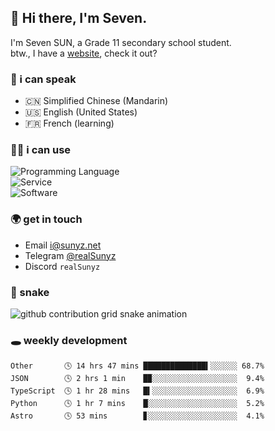 <!-- DO NOT FORGET TO PULL BEFORE PUSHING -->
## 👋 Hi there, I'm Seven.

I'm Seven SUN, a Grade 11 secondary school student.  
btw., I have a [website](https://sunyz.net), check it out?

### 💬 i can speak

* 🇨🇳 Simplified Chinese (Mandarin)  
* 🇺🇸 English (United States)  
* 🇫🇷 French (learning)

### 👩‍💻 i can use

![Programming Language](https://skillicons.dev/icons?i=cpp,html,python,nodejs,nextjs,tailwind,bash,latex,md)  
![Service](https://skillicons.dev/icons?i=docker,git,nginx,cloudflare,workers,github,linux,vercel,mysql)  
![Software](https://skillicons.dev/icons?i=ai,pr,ps,xd,figma,vim,vscode,pycharm,clion)

### 🌍 get in touch

* Email <i@sunyz.net>
* Telegram [@realSunyz](https://t.me/realSunyz)
* Discord `realSunyz`

### 🐍 snake
<picture>
  <source media="(prefers-color-scheme: dark)" srcset="https://raw.githubusercontent.com/realSunyz/realSunyz/main/snake/snake-dark.svg" />
  <source media="(prefers-color-scheme: light)" srcset="https://raw.githubusercontent.com/realSunyz/realSunyz/main/snake/snake.svg" />
  <img alt="github contribution grid snake animation" src="github-snake.svg" />
</picture>

### 🕳️ weekly development
<!-- waka-box start -->
```text
Other       🕓 14 hrs 47 mins ██████████████▍░░░░░░ 68.7%
JSON        🕓 2 hrs 1 min    █▉░░░░░░░░░░░░░░░░░░░  9.4%
TypeScript  🕓 1 hr 28 mins   █▍░░░░░░░░░░░░░░░░░░░  6.9%
Python      🕓 1 hr 7 mins    █░░░░░░░░░░░░░░░░░░░░  5.2%
Astro       🕓 53 mins        ▊░░░░░░░░░░░░░░░░░░░░  4.1%
```
<!-- Powered by https://github.com/realSunyz/waka-box-go . -->
<!-- waka-box end -->